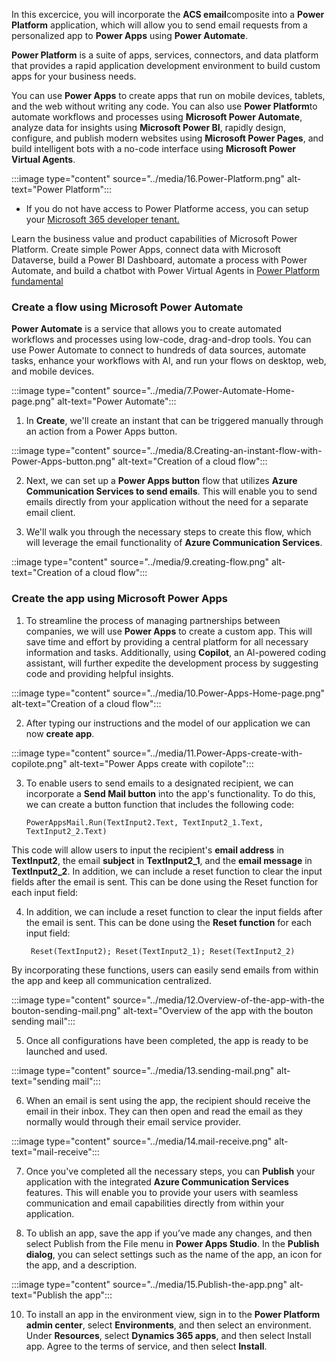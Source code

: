 <!-- markdownlint-disable MD041 -->

In this excercice, you will incorporate the **ACS email**composite into a **Power Platform** application, which will allow you to send email requests from a personalized app to **Power Apps** using **Power Automate**.

**Power Platform** is a suite of apps, services, connectors, and data platform that provides a rapid application development environment to build custom apps for your business needs. 

You can use **Power Apps** to create apps that run on mobile devices, tablets, and the web without writing any code. You can also use **Power Platform**to automate workflows and processes using **Microsoft Power Automate**, analyze data for insights using **Microsoft Power BI**, rapidly design, configure, and publish modern websites using **Microsoft Power Pages**, and build intelligent bots with a no-code interface using **Microsoft Power Virtual Agents**.

:::image type="content" source="../media/16.Power-Platform.png" alt-text="Power Platform":::

- If you do not have access to Power Platforme access, you can setup your [Microsoft 365 developer tenant.](https://developer.microsoft.com/microsoft-365/dev-program)

Learn the business value and product capabilities of Microsoft Power Platform. Create simple Power Apps, connect data with Microsoft Dataverse, build a Power BI Dashboard, automate a process with Power Automate, and build a chatbot with Power Virtual Agents in  [Power Platform fundamental](https://learn.microsoft.com/en-us/certifications/power-platform-fundamentals/)

### Create a flow using Microsoft Power Automate

 **Power Automate** is a service that allows you to create automated workflows and processes using low-code, drag-and-drop tools. You can use Power Automate to connect to hundreds of data sources, automate tasks, enhance your workflows with AI, and run your flows on desktop, web, and mobile devices.

:::image type="content" source="../media/7.Power-Automate-Home-page.png" alt-text="Power Automate":::

1. In **Create**, we'll create an instant that can be triggered manually through an action from a Power Apps button.

:::image type="content" source="../media/8.Creating-an-instant-flow-with-Power-Apps-button.png" alt-text="Creation of a cloud flow":::

2. Next, we can set up a **Power Apps button** flow that utilizes **Azure Communication Services to send emails**. This will enable you to send emails directly from your application without the need for a separate email client. 

3. We'll walk you through the necessary steps to create this flow, which will leverage the email functionality of **Azure Communication Services**.

::image type="content" source="../media/9.creating-flow.png" alt-text="Creation of a cloud flow":::

### Create the app using Microsoft Power Apps

1. To streamline the process of managing partnerships between companies, we will use **Power Apps** to create a custom app. This will save time and effort by providing a central platform for all necessary information and tasks. Additionally, using **Copilot**, an AI-powered coding assistant, will further expedite the development process by suggesting code and providing helpful insights. 


:::image type="content" source="../media/10.Power-Apps-Home-page.png" alt-text="Creation of a cloud flow":::

2. After typing our instructions and the model of our application we can now **create app**.

:::image type="content" source="../media/11.Power-Apps-create-with-copilote.png" alt-text="Power Apps create with copilote":::

3. To enable users to send emails to a designated recipient, we can incorporate a **Send Mail button** into the app's functionality. To do this, we can create a button function that includes the following code:

    `PowerAppsMail.Run(TextInput2.Text, TextInput2_1.Text, TextInput2_2.Text)`

This code will allow users to input the recipient's **email address** in **TextInput2**, the email **subject** in **TextInput2_1**, and the **email message** in **TextInput2_2**. 
In addition, we can include a reset function to clear the input fields after the email is sent. This can be done using the Reset function for each input field: 

4. In addition, we can include a reset function to clear the input fields after the email is sent. This can be done using the **Reset function** for each input field:
   
   ` Reset(TextInput2); Reset(TextInput2_1); Reset(TextInput2_2)`

 By incorporating these functions, users can easily send emails from within the app and keep all communication centralized.

:::image type="content" source="../media/12.Overview-of-the-app-with-the bouton-sending-mail.png" alt-text="Overview of the app with the bouton sending mail":::

5. Once all configurations have been completed, the app is ready to be launched and used.

:::image type="content" source="../media/13.sending-mail.png" alt-text="sending mail":::

6. When an email is sent using the app, the recipient should receive the email in their inbox. They can then open and read the email as they normally would through their email service provider.

:::image type="content" source="../media/14.mail-receive.png" alt-text="mail-receive":::

7. Once you've completed all the necessary steps, you can **Publish** your application with the integrated **Azure Communication Services** features. This will enable you to provide your users with seamless communication and email capabilities directly from within your application. 

9. To ublish an app, save the app if you’ve made any changes, and then select Publish from the File menu in **Power Apps Studio**. In the **Publish dialog**, you can select settings such as the name of the app, an icon for the app, and a description.

:::image type="content" source="../media/15.Publish-the-app.png" alt-text="Publish the app":::

10. To install an app in the environment view, sign in to the **Power Platform admin center**, select **Environments**, and then select an environment. Under **Resources**, select **Dynamics 365 apps**, and then select Install app. Agree to the terms of service, and then select **Install**.
